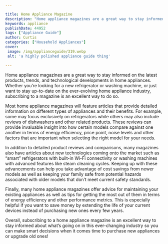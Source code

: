```yaml
---

title: Home Appliance Magazine
description: "Home appliance magazines are a great way to stay informed on the latest products, trends, and technological developments in home a...check it out to learn"
keywords: appliance
publishDate: 44952
tags: ["Appliance Guide"]
author: Curtis
categories: ["Household Appliances"]
cover: 
 image: /img/applianceguide/319.webp
 alt: 'a highly polished appliance guide thing'

---
```


Home appliance magazines are a great way to stay informed on the latest products, trends, and technological developments in home appliances. Whether you’re looking for a new refrigerator or washing machine, or just want to stay up-to-date on the ever-evolving home appliance industry, subscribing to a magazine is an excellent way to do so.

Most home appliance magazines will feature articles that provide detailed information on different types of appliances and their benefits. For example, some may focus exclusively on refrigerators while others may also include reviews of dishwashers and other related products. These reviews can provide invaluable insight into how certain models compare against one another in terms of energy efficiency, price point, noise levels and other factors that are important when selecting the right model for your needs.

In addition to detailed product reviews and comparisons, many magazines also have articles about new technologies coming onto the market such as “smart” refrigerators with built-in Wi-Fi connectivity or washing machines with advanced features like steam cleaning cycles. Keeping up with these advancements can help you take advantage of cost savings from newer models as well as keeping your family safe from potential hazards associated with older models that don’t meet current safety standards. 

Finally, many home appliance magazines offer advice for maintaining your existing appliances as well as tips for getting the most out of them in terms of energy efficiency and other performance metrics. This is especially helpful if you want to save money by extending the life of your current devices instead of purchasing new ones every few years. 

Overall, subscribing to a home appliance magazine is an excellent way to stay informed about what’s going on in this ever-changing industry so you can make smart decisions when it comes time to purchase new appliances or upgrade old ones!
